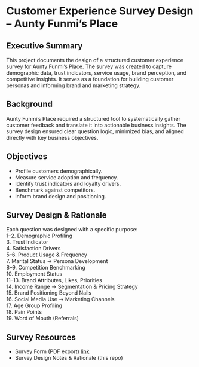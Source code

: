 # Customer Experience Survey Design – Aunty Funmi’s Place  

## Executive Summary  
This project documents the design of a structured customer experience survey for Aunty Funmi’s Place. The survey was created to capture demographic data, trust indicators, service usage, brand perception, and competitive insights. It serves as a foundation for building customer personas and informing brand and marketing strategy.  

## Background  
Aunty Funmi’s Place required a structured tool to systematically gather customer feedback and translate it into actionable business insights. The survey design ensured clear question logic, minimized bias, and aligned directly with key business objectives.  

## Objectives  
- Profile customers demographically.  
- Measure service adoption and frequency.  
- Identify trust indicators and loyalty drivers.  
- Benchmark against competitors.  
- Inform brand design and positioning.  

## Survey Design & Rationale  
Each question was designed with a specific purpose:  
1–2. Demographic Profiling  
3. Trust Indicator  
4. Satisfaction Drivers  
5–6. Product Usage & Frequency  
7. Marital Status → Persona Development  
8–9. Competition Benchmarking  
10. Employment Status  
11–13. Brand Attributes, Likes, Priorities  
14. Income Range → Segmentation & Pricing Strategy  
15. Brand Positioning Beyond Nails  
16. Social Media Use → Marketing Channels  
17. Age Group Profiling  
18. Pain Points  
19. Word of Mouth (Referrals)  

## Survey Resources  
- Survey Form (PDF export) [link](AFP_Form)  
- Survey Design Notes & Rationale (this repo)  
